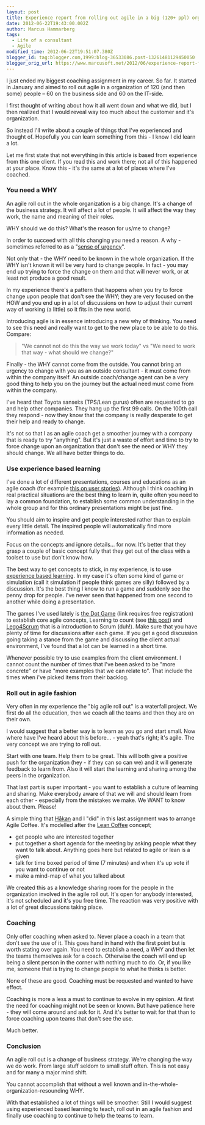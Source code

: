 ```yaml
---
layout: post
title: Experience report from rolling out agile in a big (120+ ppl) organization
date: 2012-06-22T19:43:00.002Z
author: Marcus Hammarberg
tags:
  - Life of a consultant
  - Agile
modified_time: 2012-06-22T19:51:07.380Z
blogger_id: tag:blogger.com,1999:blog-36533086.post-13261481129450050
blogger_orig_url: https://www.marcusoft.net/2012/06/experience-report-from-rolling-out.html
---
```


I just ended my biggest coaching assignment in my career. So far. It started in January and aimed to roll out agile in a organization of 120 (and then some) people – 60 on the business side and 60 on the IT-side.

I first thought of writing about how it all went down and what we did, but I then realized that I would reveal way too much about the customer and it's organization.

So instead I'll write about a couple of things that I've experienced and thought of. Hopefully you can learn something from this - I know I did learn a lot.

Let me first state that not everything in this article is based from experience from this one client. If you read this and work there; not all of this happened at your place. Know this - it's the same at a lot of places where I've coached.

### You need a WHY

An agile roll out in the whole organization is a big change. It's a change of the business strategy. It will affect a lot of people. It will affect the way they work, the name and meaning of their roles.

WHY should we do this? What's the reason for us/me to change?

In order to succeed with all this changing you need a reason. A why - sometimes referred to as a "<a href="http://www.businessinsider.com where-is-your-sense-of-urgency-take-6-steps-to-get-your-company-moving-2010-10?op=1" target="_blank">sense of urgency</a>".

Not only that - the WHY need to be known in the whole organization. If the WHY isn't known it will be very hard to change people. In fact - you may end up trying to force the change on them and that will never work, or at least not produce a good result.

In my experience there's a pattern that happens when you try to force change upon people that don't see the WHY; they are very focused on the HOW and you end up in a lot of discussions on how to adjust their current way of working (a little) so it fits in the new world.

Introducing agile is in essence introducing a new why of thinking. You need to see this need and really want to get to the new place to be able to do this. Compare:

> "We cannot not do this the way we work today" vs "We need to work that way - what should we change?"

Finally - the WHY cannot come from the outside. You cannot bring an urgency to change with you as an outside consultant - it must come from within the company itself. An outside coach/change agent can be a very good thing to help you on the journey but the actual need must come from within the company.

I've heard that Toyota sansei:s (TPS/Lean gurus) often are requested to go and help other companies. They hang up the first 99 calls. On the 100th call they respond - now they know that the company is really desperate to get their help and ready to change.

It's not so that I as an agile coach get a smoother journey with a company that is ready to try "anything". But it's just a waste of effort and time to try to force change upon an organization that don't see the need or WHY they should change. We all have better things to do.

### Use experience based learning

I've done a lot of different presentations, courses and educations as an agile coach (for example <a href="http://www.slideshare.net/marcusoftnet/userstories-a-practical-intro" target="_blank">this on user stories</a>). Although I think coaching in real practical situations are the best thing to learn in, quite often you need to lay a common foundation, to establish some common understanding in the whole group and for this ordinary presentations might be just fine.

You should aim to inspire and get people interested rather than to explain every little detail. The inspired people will automatically find more information as needed.

Focus on the concepts and ignore details... for now. It's better that they grasp a couple of basic concept fully that they get out of the class with a toolset to use but don't know how.

The best way to get concepts to stick, in my experience, is to use <a href="http://serc.carleton.edu/introgeo/enviroprojects/what.html" target="_blank">experience based learning</a>. In my case it's often some kind of game or simulation (call it simulation if people think games are silly) followed by a discussion. It's the best thing I know to run a game and suddenly see the penny drop for people. I've never seen that happened from one second to another while doing a presentation.

The games I've used lately is <a href="http://www.netobjectives.com/resources/articles/the-dot-game/" target="_blank">the Dot Game</a> (link requires free registration) to establish core agile concepts, Learning to count (see <a href="https://www.marcusoft.net/2011/09/kanban-inizing-avega-group.html" target="_blank">this post</a>) and <a href="http://www.lego4scrum.com/" target="_blank">Lego4Scrum</a> that is a introduction to Scrum (duh!). Make sure that you have plenty of time for discussions after each game. If you get a good discussion going taking a stance from the game and discussing the client actual environment, I've found that a lot can be learned in a short time.

Whenever possible try to use examples from the client environment. I cannot count the number of times that I've been asked to be "more concrete" or have "more examples that we can relate to". That include the times when i've picked items from their backlog.

### Roll out in agile fashion

Very often in my experience the "big agile roll out" is a waterfall
project. We first do all the education, then we coach all the teams and
then they are on their own.

I would suggest that a better way is to learn as you go and start small. Now where have I've heard about this before... - yeah that's right; it's agile. The very concept we are trying to roll out.

Start with one team. Help them to be great. This will both give a positive push for the organization (hey - if they can so can we) and it will generate feedback to learn from. Also it will start the learning and sharing among the peers in the organization.

That last part is super important - you want to establish a culture of learning and sharing. Make everybody aware of that we will and should learn from each other - especially from the mistakes we make. We WANT to know about them. Please!

A simple thing that <a href="http://hakanforss.wordpress.com/" target="_blank">Håkan</a> and I "did" in this last assignment was to arrange Agile Coffee. It's modelled after the <a href="http://sumpanleancoffee.wordpress.com/" target="_blank">Lean Coffee</a> concept;

- get people who are interested together
- put together a short agenda for the meeting by asking people what they want to talk about. Anything goes here but related to agile or lean is a given
- talk for time boxed period of time (7 minutes) and when it's up vote if you want to continue or not
- make a mind-map of what you talked about

We created this as a knowledge sharing room for the people in the organization involved in the agile roll out. It's open for anybody interested, it's not scheduled and it's you free time. The reaction was very positive with a lot of great discussions taking place.

### Coaching

Only offer coaching when asked to. Never place a coach in a team that don't see the use of it. This goes hand in hand with the first point but is worth stating over again. You need to establish a need, a WHY and then let the teams themselves ask for a coach. Otherwise the coach will end up being a silent person in the corner with nothing much to do. Or, if you like me, someone that is trying to change people to what he thinks is better.

None of these are good. Coaching must be requested and wanted to have effect.

Coaching is more a less a must to continue to evolve in my opinion. At first the need for coaching might not be seen or known. But have patience here - they will come around and ask for it. And it's better to wait for that than to force coaching upon teams that don't see the use.

Much better.

### Conclusion

An agile roll out is a change of business strategy. We're changing the way we do work. From large stuff seldom to small stuff often. This is not easy and for many a major mind shift.

You cannot accomplish that without a well known and in-the-whole-organization-resounding WHY.

With that established a lot of things will be smoother. Still I would suggest using experienced based learning to teach, roll out in an agile fashion and finally use coaching to continue to help the teams to learn.
